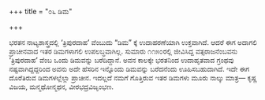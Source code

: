 +++
title = "೦೬ ಡಿಮ"

+++


ಭರತನ ನಾಟ್ಯಶಾಸ್ತ್ರದಲ್ಲಿ ‘ತ್ರಿಪುರದಾಹ’ ವೆಂಬುದು “ಡಿಮ” ಕ್ಕೆ ಉದಾಹರಣೆಯಾಗಿ ಉಕ್ತವಾಗಿದೆ. ಆದರೆ ಈಗ ಅದಾಗಲಿ ಪ್ರಾಚೀನವಾದ ಇತರ ಡಿಮಗಳಾಗಲಿ ಉಪಲಬ್ಧವಾಗಿಲ್ಲ. ಸುಮಾರು ೧೧೫೦ರಲ್ಲಿ ಜೀವಿಸಿದ್ದ ವತ್ಸರಾಜನೆಂಬವನು ‘ತ್ರಿಪುರದಾಹ’ ವೆಂಬ ಒಂದು ಡಿಮವನ್ನು ಬರೆದಿದ್ದಾನೆ. ಅವನ ಕಾಲಕ್ಕೇ ಭರತನಿಂದ ಉದಾಹೃತವಾದ ಗ್ರಂಥವು ನಷ್ಟವಾಗಿದ್ದದ್ದರಿಂದ ಅವನು ಅದೇ ಹೆಸರಿನ ಇನ್ನೊಂದು ಡಿಮವನ್ನು ಬರೆದನೆಂದು ಊಹಿಸಬಹುದಾಗಿದೆ. ಇದೇ ಈಗ ದೊರೆತಿರುವ ಡಿಮಗಳಲ್ಲೆಲ್ಲಾ ಪ್ರಾಚೀನ. ಇದಲ್ಲದೆ ನಮಗೆ ಗೊತ್ತಿರುವ ಇತರ ಡಿಮಗಳು ಮೂರು ನಾಲ್ಕು ಮಾತ್ರ— ಕೃಷ್ಣ ವಿಜಯ, ಮನ್ಮಥೋನ್ಮಥನ, ವೀರಭದ್ರವಿಜೃಂಭಣ.


